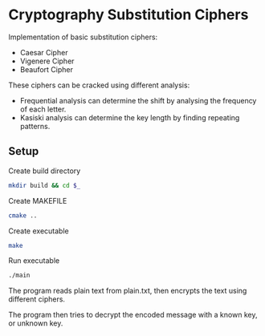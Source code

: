 # Cryptography Substitution Ciphers
Implementation of basic substitution ciphers:
* Caesar Cipher
* Vigenere Cipher
* Beaufort Cipher

These ciphers can be cracked using different analysis:
* Frequential analysis can determine the shift by analysing the frequency of each letter.
* Kasiski analysis can determine the key length by finding repeating patterns.

## Setup
Create build directory
```bash
mkdir build && cd $_
```
Create MAKEFILE
```bash
cmake ..
```
Create executable
```bash
make
```
Run executable
```bash
./main
```
The program reads plain text from plain.txt, then encrypts the text using different ciphers.

The program then tries to decrypt the encoded message with a known key, or unknown key.
